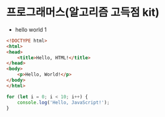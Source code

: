 # 프로그래머스(알고리즘 고득점 kit)

* hello world 1

```html
<!DOCTYPE html>
<html>
<head>
    <title>Hello, HTML!</title>
</head>
<body>
    <p>Hello, World!</p>
</body>
</html>
```

```javascript
for (let i = 0; i < 10; i++) {
    console.log('Hello, JavaScript!');
}
```